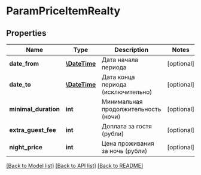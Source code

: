 # ParamPriceItemRealty

## Properties
Name | Type | Description | Notes
------------ | ------------- | ------------- | -------------
**date_from** | [**\DateTime**](\DateTime.md) | Дата начала периода | [optional] 
**date_to** | [**\DateTime**](\DateTime.md) | Дата конца периода (исключительно) | [optional] 
**minimal_duration** | **int** | Минимальная продолжительность (ночи) | [optional] 
**extra_guest_fee** | **int** | Доплата за гостя (рубли) | [optional] 
**night_price** | **int** | Цена проживания за ночь (рубли) | [optional] 

[[Back to Model list]](../../README.md#documentation-for-models) [[Back to API list]](../../README.md#documentation-for-api-endpoints) [[Back to README]](../../README.md)


